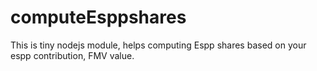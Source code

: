 # computeEsppshares
This is tiny nodejs module, helps computing Espp shares based on your espp contribution, FMV value.
